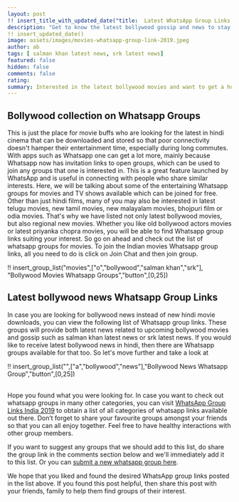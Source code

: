 ```yaml
---
layout: post
!! insert_title_with_updated_date("title:  Latest WhatsApp Group Links for **MOVIES**") !!
description: "Get to know the latest bollywood gossip and news to stay updated about the lives of your favourite movie stars by joining latest whatsapp groups for movies"
!! insert_updated_date()
image: assets/images/movies-whatsapp-group-link-2019.jpeg
author: ab 
tags: [ salman khan latest news, srk latest news]
featured: false
hidden: false
comments: false 
rating:
summary: Interested in the latest bollywood movies and want to get a hold of the bollywood collection? We've got you covered. For you, we have found a large number of Whatsapp group links for movies, which will help you stay updated on all the new movies.  Whether you are interested in hindi cinema oror you're looking for new tamil movies, telugu movies or odia movies, you can find them all on the whatsapp group links listed on this blogpost. The groups are amazing because they help you interact with other people who are interested in the same things as you. It's a great way to find things you are looking for as well as make new friends who share your interests. So let's move on and look at what all is out there. 
---
```


## Bollywood collection on Whatsapp Groups 

This is just the place for movie buffs who are looking for the latest in hindi cinema that can be downloaded and stored so that poor connectivity doesn't hamper their entertainment time, especially during long commutes. With apps such as Whatsapp one can get a lot more, mainly because Whatsapp now has invitation links to open groups, which can be used to join any groups that one is interested in. This is a great feature launched by WhatsApp and is useful in connecting with people who share similar interests. Here, we will be talking about some of the entertaining Whatsapp groups for movies and TV shows available which can be joined for free. Other than just hindi films, many of you may also be interested in latest telugu movies, new tamil movies, new malayalam movies, bhojpuri film or odia movies. That's why we have listed not only latest bollywood movies, but also regional new movies. Whether you like old bollywood actors movies or latest priyanka chopra movies, you will be able to find Whatsapp group links suiting your interest. So go on ahead and check out the list of whatsapp groups for movies. To join the Indian movies Whatsapp group links, all you need to do is click on Join Chat and then join group. 

!! insert_group_list("movies",["o","bollywood","salman khan","srk"], "Bollywood Movies Whatsapp Groups","button",[0,25]) 

## Latest bollywood news Whatsapp Group Links 

In case you are looking for bollywood news instead of new hindi movie downloads, you can view the following list of Whatsapp group links. These groups will provide both latest news related to upcoming bollywood movies and gossip such as salman khan latest news or srk latest news. If you would like to receive latest bollywood news in hindi, then there are Whatsapp groups available for that too. So let's move further and take a look at 

!! insert_group_list("",["a","bollywood","news"],"Bollywood News Whatsapp Group","button",[0,25]) 

<br/>
Hope you found what you were looking for. In case you want to check out whatsapp groups in many other categories, you can visit <a href="{{site.baseurl}}/whatsapp-group-links">WhatsApp Group Links India 2019</a>  to obtain a list of all categories of whatsapp links available out there. Don’t forget to share your favourite groups amongst your friends so that you can all enjoy together. Feel free to have healthy interactions with other group members. 

If you want to suggest any groups that we should add to this list, do share the group link in the comments section below and we'll immediately add it to this list. Or you can <a href="{{ site.baseurl}}/submit-whatsapp-group">submit a new whatsapp group here</a>.

We hope that you liked and found the desired WhatsApp group links posted in the list above. If you found this post helpful, then share this post with your friends, family to help them find groups of their interest. 

<br />
<br />
